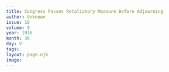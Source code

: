 ```yaml
---
title: Congress Passes Retaliatory Measure Before Adjourning
author: Unknown
issue: 16
volume: 9
year: 1916
month: 36
day: V
tags:
layout: page.njk
image:
---
```


